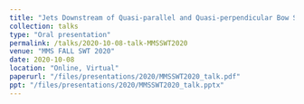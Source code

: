 ```yaml
---
title: "Jets Downstream of Quasi-parallel and Quasi-perpendicular Bow Shock"
collection: talks
type: "Oral presentation"
permalink: /talks/2020-10-08-talk-MMSSWT2020
venue: "MMS FALL SWT 2020"
date: 2020-10-08
location: "Online, Virtual"
paperurl: "/files/presentations/2020/MMSSWT2020_talk.pdf"
ppt: "/files/presentations/2020/MMSSWT2020_talk.pptx"
---
```

